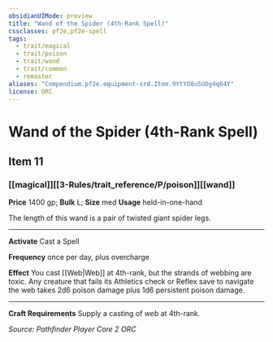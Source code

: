 ```yaml
---
obsidianUIMode: preview
title: "Wand of the Spider (4th-Rank Spell)"
cssclasses: pf2e,pf2e-spell
tags:
  - trait/magical
  - trait/poison
  - trait/wand
  - trait/common
  - remaster
aliases: "Compendium.pf2e.equipment-srd.Item.9YtYO8u5UOg4q64Y"
license: ORC
---
```

# Wand of the Spider (4th-Rank Spell)
## Item 11
### [[magical]][[3-Rules/trait_reference/P/poison]][[wand]]


**Price** 1400 gp; 
**Bulk** L; **Size** med
**Usage** held-in-one-hand

The length of this wand is a pair of twisted giant spider legs.

* * *

**Activate** Cast a Spell

**Frequency** once per day, plus overcharge

**Effect** You cast [[Web|Web]] at 4th-rank, but the strands of webbing are toxic. Any creature that fails its Athletics check or Reflex save to navigate the web takes 2d6 poison damage plus 1d6 persistent poison damage.

* * *

**Craft Requirements** Supply a casting of _web_ at 4th-rank.

*Source: Pathfinder Player Core 2*
*ORC*